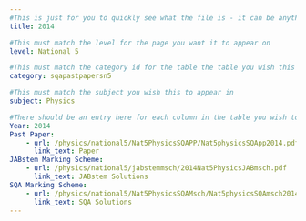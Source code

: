 ```yaml
---
#This is just for you to quickly see what the file is - it can be anything you want
title: 2014

#This must match the level for the page you want it to appear on
level: National 5

#This must match the category id for the table the table you wish this to appear in
category: sqapastpapersn5

#This must match the subject you wish this to appear in
subject: Physics

#There should be an entry here for each column in the table you wish to populate:
Year: 2014
Past Paper:
    - url: /physics/national5/Nat5PhysicsSQAPP/Nat5physicsSQApp2014.pdf
      link_text: Paper
JABstem Marking Scheme:
    - url: /physics/national5/jabstemmsch/2014Nat5PhysicsJABmsch.pdf
      link_text: JABstem Solutions
SQA Marking Scheme:
    - url: /physics/national5/Nat5PhysicsSQAMsch/Nat5physicsSQAmsch2014.pdf
      link_text: SQA Solutions
---
```


